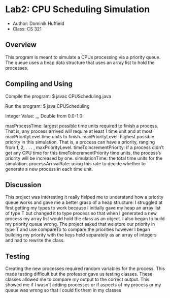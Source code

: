 # Lab2: CPU Scheduling Simulation

* Author: Dominik Huffield
* Class: CS 321

## Overview

This program is meant to simulate a CPUs processing via a priority 
queue. The queue uses a heap data structure that uses an array list 
to hold the processes. 

## Compiling and Using

Compile the program:
$ javac CPUScheduling.java

Run the program:
$ java CPUScheduling <maxProcessTime> <maxPriorityLevel> <timeToIncrementPriority> <simulationTime> <processArrivalRate> 

Integer Value: <maxProcessTime>,<maxPriorityLevel>,<timeToIncrementPriority>,<simulationTime>
Double from 0.0-1.0: <simulationTime>

maxProcessTime: largest possible time units required to finish a process. That is, any process arrived will require at least 1 time unit and at most maxPriorityLevel time units to finish.
maxPriorityLevel: highest possible priority in this simulation. That is, a process can have a priority, ranging from 1, 2, . . . , maxPriorityLevel.
timeToIncrementPriority: if a process didn’t get any CPU time for this timeToIncrementPriority time units, the process’s priority will be increased by one.
simulationTime: the total time units for the simulation.
processArrivalRate: using this rate to decide whether to generate a new process in each time unit.


## Discussion

This project was interesting it really helped me to understand how a priority queue works and gave me a better grasp of a heap structure. I struggled at first getting my types to work because 
I initially gave my heap an array list of type T but changed it to type process so that when I generated a new process my array list would hold the class as an object. I also began to build my 
priority queue wrong. The project asked that we store our priority in type T and use compareTo to compare the priorities however I began building my priority with the keys held separately as an
array of integers and had to rewrite the class. 


## Testing

Creating the new processes required random variables for the process. This made testing difficult but the professor gave us testing classes. These classes allowed me to compare my output to the 
correct output. This showed me if I wasn't adding processes or if aspects of my process or my queue was wrong so that I could fix them in my classes

